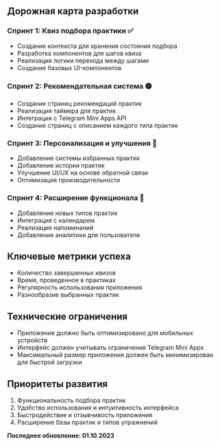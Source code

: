 
## Дорожная карта разработки

### Спринт 1: Квиз подбора практики ✅
- Создание контекста для хранения состояния подбора
- Разработка компонентов для шагов квиза
- Реализация логики перехода между шагами
- Создание базовых UI-компонентов

### Спринт 2: Рекомендательная система 🟡
- Создание страниц рекомендаций практик
- Реализация таймера для практик
- Интеграция с Telegram Mini Apps API
- Создание страниц с описанием каждого типа практик

### Спринт 3: Персонализация и улучшения 🔴
- Добавление системы избранных практик
- Добавление истории практик
- Улучшение UI/UX на основе обратной связи
- Оптимизация производительности

### Спринт 4: Расширение функционала 🔴
- Добавление новых типов практик
- Интеграция с календарем
- Реализация напоминаний
- Добавление аналитики для пользователя

## Ключевые метрики успеха
- Количество завершенных квизов
- Время, проведенное в практиках
- Регулярность использования приложения
- Разнообразие выбранных практик

## Технические ограничения
- Приложение должно быть оптимизировано для мобильных устройств
- Интерфейс должен учитывать ограничения Telegram Mini Apps
- Максимальный размер приложения должен быть минимизирован для быстрой загрузки

## Приоритеты развития
1. Функциональность подбора практик
2. Удобство использования и интуитивность интерфейса
3. Быстродействие и отзывчивость приложения
4. Расширение базы практик и типов упражнений

**Последнее обновление: 01.10.2023** 